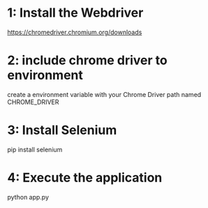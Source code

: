 # 1: Install the Webdriver
https://chromedriver.chromium.org/downloads

# 2: include chrome driver to environment
create a environment variable with your Chrome Driver path named CHROME_DRIVER

# 3: Install Selenium
pip install selenium

# 4: Execute the application
python app.py